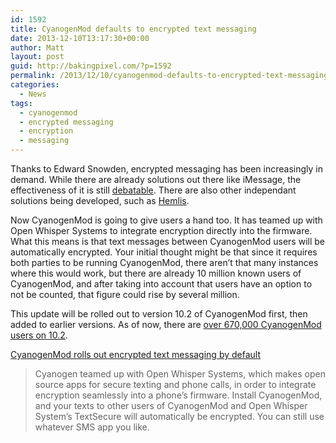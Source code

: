 ```yaml
---
id: 1592
title: CyanogenMod defaults to encrypted text messaging
date: 2013-12-10T13:17:30+00:00
author: Matt
layout: post
guid: http://bakingpixel.com/?p=1592
permalink: /2013/12/10/cyanogenmod-defaults-to-encrypted-text-messaging/
categories:
  - News
tags:
  - cyanogenmod
  - encrypted messaging
  - encryption
  - messaging
---
```

Thanks to Edward Snowden, encrypted messaging has been increasingly in demand. While there are already solutions out there like iMessage, the effectiveness of it is still [debatable](http://daringfireball.net/2013/10/imessage_encryption). There are also other independant solutions being developed, such as [Hemlis](http://www.theguardian.com/technology/2013/jul/10/pirate-bay-hemlis-encrypted-messaging-app-encrypt).

Now CyanogenMod is going to give users a hand too. It has teamed up with Open Whisper Systems to integrate encryption directly into the firmware. What this means is that text messages between CyanogenMod users will be automatically encrypted. Your initial thought might be that since it requires both parties to be running CyanogenMod, there aren&#8217;t that many instances where this would work, but there are already 10 million known users of CyanogenMod, and after taking into account that users have an option to not be counted, that figure could rise by several million.

This update will be rolled out to version 10.2 of CyanogenMod first, then added to earlier versions. As of now, there are [over 670,000 CyanogenMod users on 10.2](http://stats.cyanogenmod.com/).

[CyanogenMod rolls out encrypted text messaging by default](http://www.theverge.com/2013/12/9/5191778/cyanogenmod-rolls-out-encrypted-text-messaging-by-default-whisper-systems)

> Cyanogen teamed up with Open Whisper Systems, which makes open source apps for secure texting and phone calls, in order to integrate encryption seamlessly into a phone&#8217;s firmware. Install CyanogenMod, and your texts to other users of CyanogenMod and Open Whisper System&#8217;s TextSecure will automatically be encrypted. You can still use whatever SMS app you like.